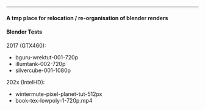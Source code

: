 ---

#### A tmp place for relocation / re-organisation of blender renders

#### Blender Tests

2017 (GTX460):

 - bguru-wrektut-001-720p
 - illumtank-002-720p
 - silvercube-001-1080p

202x (IntelHD):

 - wintermute-pixel-planet-tut-512px
 - book-tex-lowpoly-1-720p.mp4

